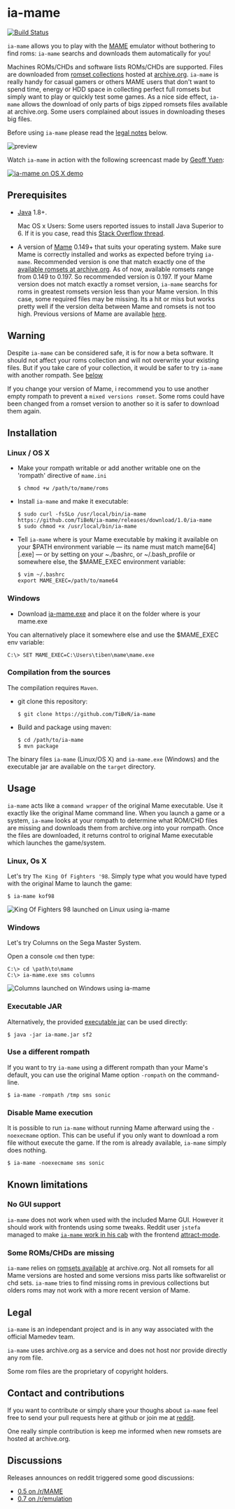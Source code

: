 ia-mame
=======

[![Build
Status](https://travis-ci.org/TiBeN/ia-mame.svg?branch=master)](https://travis-ci.org/TiBeN/ia-mame)

`ia-mame` allows you to play with the [MAME](http://mamedev.org/)
emulator without bothering to find roms: `ia-mame` searchs and downloads
them automatically for you!

Machines ROMs/CHDs and software lists ROMs/CHDs are supported. Files are
downloaded from [romset
collections](https://archive.org/details/messmame) hosted at
[archive.org](https://archive.org). `ia-mame` is really handy for casual
gamers or others MAME users that don't want to spend time, energy or HDD
space in collecting perfect full romsets but simply want to play or
quickly test some games. As a nice side effect, `ia-mame` allows the
download of only parts of bigs zipped romsets files available at
archive.org. Some users complained about issues in downloading theses
big files.

Before using `ia-mame` please read the [legal
notes](https://github.com/TiBeN/ia-mame#legal) below.

![preview](./doc/screenshot.png)

Watch `ia-mame` in action with the following screencast made by [Geoff
Yuen](https://vimeo.com/user51410922):

[![ia-mame on OS X
demo](https://i.vimeocdn.com/video/567335844.jpg)](https://vimeo.com/163855518)

Prerequisites
-------------

-   [Java](https://www.java.com/fr/download/) 1.8+.

    Mac OS x Users: Some users reported issues to install Java Superior
    to 6. If it is you case, read this [Stack Overflow
    thread](http://stackoverflow.com/questions/12757558/installed-java-7-on-mac-os-x-but-terminal-is-still-using-version-6).

-   A version of [Mame](http://mamedev.org/release.php) 0.149+ that
    suits your operating system. Make sure Mame is correctly installed
    and works as expected before trying `ia-mame`. Recommended version
    is one that match exactly one of the [available romsets at
    archive.org](https://archive.org/details/messmame?&sort=publicdate).
    As of now, available romsets range from 0.149 to 0.197. So
    recommended version is 0.197. If your Mame version does not match
    exactly a romset version, `ia-mame` searchs for roms in greatest
    romsets version less than your Mame version. In this case, some
    required files may be missing. Its a hit or miss but works pretty
    well if the version delta between Mame and romsets is not too high.
    Previous versions of Mame are available
    [here](http://mamedev.org/oldrel.html).

Warning
-------

Despite `ia-mame` can be considered safe, it is for now a beta software.
It should not affect your roms collection and will not overwrite your
existing files. But if you take care of your collection, it would be
safer to try `ia-mame` with another rompath. See
[below](https://github.com/TiBeN/ia-mame#use-a-different-rompath)

If you change your version of Mame, i recommend you to use another empty
rompath to prevent a `mixed versions romset`. Some roms could have been
changed from a romset version to another so it is safer to download them
again.

Installation
------------

### Linux / OS X

-   Make your rompath writable or add another writable one on the
    'rompath' directive of `mame.ini`

        $ chmod +w /path/to/mame/roms

-   Install `ia-mame` and make it executable:

        $ sudo curl -fsSLo /usr/local/bin/ia-mame https://github.com/TiBeN/ia-mame/releases/download/1.0/ia-mame
        $ sudo chmod +x /usr/local/bin/ia-mame

-   Tell `ia-mame` where is your Mame executable by making it available
    on your \$PATH environment variable — its name must match
    mame\[64\]\[.exe\] — or by setting on your \~./bashrc, or
    \~/.bash\_profile or somewhere else, the \$MAME\_EXEC environment
    variable:

        $ vim ~/.bashrc
        export MAME_EXEC=/path/to/mame64

### Windows

-   Download
    [ia-mame.exe](https://github.com/TiBeN/ia-mame/releases/download/1.0/ia-mame.exe)
    and place it on the folder where is your mame.exe

You can alternatively place it somewhere else and use the \$MAME\_EXEC
env variable:

    C:\> SET MAME_EXEC=C:\Users\tiben\mame\mame.exe

### Compilation from the sources

The compilation requires `Maven`.

-   git clone this repository:

        $ git clone https://github.com/TiBeN/ia-mame

-   Build and package using maven:

        $ cd /path/to/ia-mame
        $ mvn package

The binary files `ia-mame` (Linux/OS X) and `ia-mame.exe` (Windows) and
the executable jar are available on the `target` directory.

Usage
-----

`ia-mame` acts like a `command wrapper` of the original Mame executable.
Use it exactly like the original Mame command line. When you launch a
game or a system, `ia-mame` looks at your rompath to determine what
ROM/CHD files are missing and downloads them from archive.org into your
rompath. Once the files are downloaded, it returns control to original
Mame executable which launches the game/system.

### Linux, Os X

Let's try `The King Of Fighters '98`. Simply type what you would have
typed with the original Mame to launch the game:

    $ ia-mame kof98

![King Of Fighters 98 launched on Linux using
ia-mame](./doc/screenshot3.png)

### Windows

Let's try Columns on the Sega Master System.

Open a console `cmd` then type:

    C:\> cd \path\to\mame
    C:\> ia-mame.exe sms columns

![Columns launched on Windows using ia-mame](./doc/screenshot4.png)

### Executable JAR

Alternatively, the provided [executable
jar](https://github.com/TiBeN/ia-mame/releases/download/1.0/ia-mame.jar)
can be used directly:

    $ java -jar ia-mame.jar sf2

### Use a different rompath

If you want to try `ia-mame` using a different rompath than your Mame's
default, you can use the original Mame option `-rompath` on the
command-line.

    $ ia-mame -rompath /tmp sms sonic

### Disable Mame execution

It is possible to run `ia-mame` without running Mame afterward using the
`-noexecmame` option. This can be useful if you only want to download a
rom file without execute the game. If the rom is already available,
`ia-mame` simply does nothing.

    $ ia-mame -noexecmame sms sonic

Known limitations
-----------------

### No GUI support

`ia-mame` does not work when used with the included Mame GUI. However it
should work with frontends using some tweaks. Reddit user `jstefa`
managed to make [`ia-mame` work in his
cab](https://www.reddit.com/r/MAME/comments/4fruod/iamame_05_mame_thin_wrapper_which_downloads/d4xqj0l/)
with the frontend [attract-mode](http://attractmode.org/).

### Some ROMs/CHDs are missing

`ia-mame` relies on [romsets
available](https://archive.org/details/messmame?&sort=publicdate) at
archive.org. Not all romsets for all Mame versions are hosted and some
versions miss parts like softwarelist or chd sets. `ia-mame` tries to
find missing roms in previous collections but olders roms may not work
with a more recent version of Mame.

Legal
-----

`ia-mame` is an independant project and is in any way associated
with the official Mamedev team.

`ia-mame` uses archive.org as a service and does not host nor provide
directly any rom file.

Some rom files are the proprietary of copyright holders.

Contact and contributions
-------------------------

If you want to contribute or simply share your thoughs about `ia-mame`
feel free to send your pull requests here at github or join me at
[reddit](https://www.reddit.com/user/tiben_/).

One really simple contribution is keep me informed when new romsets are
hosted at archive.org.

Discussions
-----------

Releases announces on reddit triggered some good discussions:

-   [0.5 on
    /r/MAME](https://www.reddit.com/r/MAME/comments/4fruod/%60ia-mame%60_05_mame_thin_wrapper_which_downloads/)
-   [0.7 on
    /r/emulation](https://www.reddit.com/r/emulation/comments/4tkrqb/%60ia-mame%60_07_released/)

